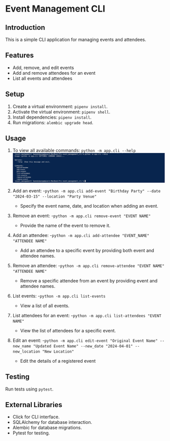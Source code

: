 # Event Management CLI

## Introduction

This is a simple CLI application for managing events and attendees.

## Features

- Add, remove, and edit events
- Add and remove attendees for an event
- List all events and attendees

## Setup

1. Create a virtual environment: `pipenv install`.
2. Activate the virtual environment: `pipenv shell`.
3. Install dependencies: `pipenv install`.
4. Run migrations: `alembic upgrade head`.

## Usage

1. To view all available commands: `python -m app.cli --help`
   <img src="./Presentation/--help.png" alt="Show all Commands" />

2. Add an event: -`python -m app.cli add-event "Birthday Party" --date "2024-03-15" --location "Party Venue"`

   - Specify the event name, date, and location when adding an event.

3. Remove an event: -`python -m app.cli remove-event "EVENT NAME"`

   - Provide the name of the event to remove it.

4. Add an attendee: -`python -m app.cli add-attendee "EVENT_NAME" "ATTENDEE NAME"`

   - Add an attendee to a specific event by providing both event and attendee names.

5. Remove an attendee: -`python -m app.cli remove-attendee "EVENT NAME" "ATTENDEE NAME"`

   - Remove a specific attendee from an event by providing event and attendee names.

6. List events: -`python -m app.cli list-events`

   - View a list of all events.

7. List attendees for an event: -`python -m app.cli list-attendees "EVENT NAME"`

   - View the list of attendees for a specific event.

8. Edit an event: -`python -m app.cli edit-event "Original Event Name" --new_name "Updated Event Name" --new_date "2024-04-01" --new_location "New Location"`
   - Edit the details of a registered event

## Testing

Run tests using `pytest`.

## External Libraries

- Click for CLI interface.
- SQLAlchemy for database interaction.
- Alembic for database migrations.
- Pytest for testing.
